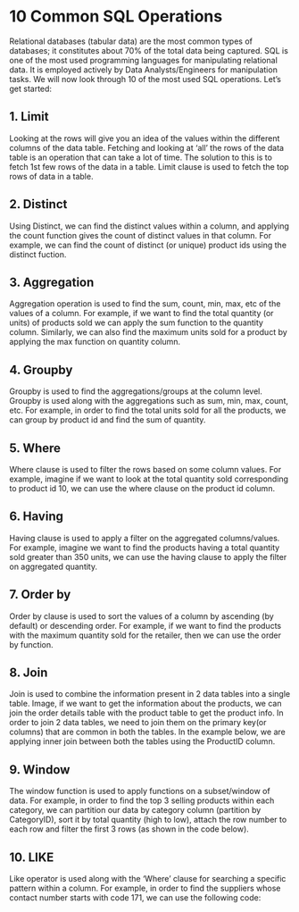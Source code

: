 # 10 Common SQL Operations

Relational databases (tabular data) are the most common types of databases; it constitutes about 70% of the total data being captured.
SQL is one of the most used programming languages for manipulating relational data. It is employed actively by Data Analysts/Engineers for manipulation tasks.
We will now look through 10 of the most used SQL operations. Let’s get started:


## 1. Limit
Looking at the rows will give you an idea of the values within the different columns of the data table. Fetching and looking at ‘all’ the rows of the data table is an operation that can take a lot of time. The solution to this is to fetch 1st few rows of the data in a table. Limit clause is used to fetch the top rows of data in a table.

 ## 2. Distinct
Using Distinct, we can find the distinct values within a column, and applying the count function gives the count of distinct values in that column. For example, we can find the count of distinct (or unique) product ids using the distinct fuction.
 
 ## 3. Aggregation
Aggregation operation is used to find the sum, count, min, max, etc of the values of a column. For example, if we want to find the total quantity (or units) of products sold we can apply the sum function to the quantity column. Similarly, we can also find the maximum units sold for a product by applying the max function on quantity column.
 
 ## 4. Groupby
Groupby is used to find the aggregations/groups at the column level. Groupby is used along with the aggregations such as sum, min, max, count, etc. For example, in order to find the total units sold for all the products, we can group by product id and find the sum of quantity.
 
 ## 5. Where
Where clause is used to filter the rows based on some column values. For example, imagine if we want to look at the total quantity sold corresponding to product id 10, we can use the where clause on the product id column.

## 6. Having
Having clause is used to apply a filter on the aggregated columns/values. For example, imagine we want to find the products having a total quantity sold greater than 350 units, we can use the having clause to apply the filter on aggregated quantity.

## 7. Order by
Order by clause is used to sort the values of a column by ascending (by default) or descending order. For example, if we want to find the products with the maximum quantity sold for the retailer, then we can use the order by function.

## 8. Join
Join is used to combine the information present in 2 data tables into a single table. Image, if we want to get the information about the products, we can join the order details table with the product table to get the product info. In order to join 2 data tables, we need to join them on the primary key(or columns) that are common in both the tables. In the example below, we are applying inner join between both the tables using the ProductID column.

## 9. Window
The window function is used to apply functions on a subset/window of data. For example, in order to find the top 3 selling products within each category, we can partition our data by category column (partition by CategoryID), sort it by total quantity (high to low), attach the row number to each row and filter the first 3 rows (as shown in the code below).

## 10. LIKE
Like operator is used along with the ‘Where’ clause for searching a specific pattern within a column. For example, in order to find the suppliers whose contact number starts with code 171, we can use the following code:

